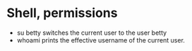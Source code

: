 # Shell, permissions

- su betty switches the current user to the user betty
- whoami prints the effective username of the current user.
